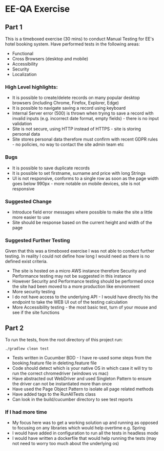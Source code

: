 # EE-QA Exercise

## Part 1

This is a timeboxed exercise (30 mins) to conduct Manual Testing for EE's hotel booking system. Have performed tests in the following areas:

- Functional
- Cross Browsers (desktop and mobile)
- Accessibility
- Security
- Localization

### High Level highlights:

- It is possible to create/delete records on many popular desktop browsers (including Chrome, Firefox, Explorer, Edge)
- It is possible to navigate saving a record using keyboard
- Internal Server error (500) is thrown when trying to save a record with invalid inputs (e.g. incorrect date format, empty fields) - there is no input validation
- Site is not secure, using HTTP instead of HTTPS - site is storing personal data
- Site stores personal data therefore must confirm with recent GDPR rules - no policies, no way to contact the site admin team etc

### Bugs
- It is possible to save duplicate records
- It is possible to set firstname, surname and price with long Strings
- UI is not responsive, conforms to a single row as soon as the page width goes below 990px - more notable on mobile devices, site is not responsive

### Suggested Change
- Introduce field error messages where possible to make the site a little more easier to use
- Site should be response based on the current height and width of the page

### Suggested Further Testing
Given that this was a timeboxed exercise I was not able to conduct further testing. In reality I could not define how long I would need as there is no defined exist criteria.
- The site is hosted on a micro AWS instance therefore Security and Performance testing may not be suggested in this instance
- However Security and Performance testing should be performed once the site had been moved to a more production like environment
- More security testing
- I do not have access to the underlying API - I would have directly his the endpoint to take the WEB UI out of the testing calculation
- More Accessibility testing - the most basic test, turn of your mouse and see if the site functions

## Part 2

To run the tests, from the root directory of this project run:

```
./gradlew clean test
```

- Tests written in Cucumber BDD - I have re-used some steps from the booking.feature file in deleting.feature file
- Code should detect which is your native OS in which case it will try to run the correct chromedriver (windows vs mac)
- Have abstracted out WebDriver and used Singleton Pattern to ensure the driver can not be instantiated more than once
- Have used the Page Object Pattern to isolate all page related methods
- Have added tags to the RunAllTests class
- Can look in the build/cucumber directory to see test reports

### If I had more time

- My focus here was to get a working solution up and running as opposed to focusing on any libraries which would help overtime e.g. Spring
- I would have added in configuration to run all the tests in headless mode
- I would have written a dockerfile that would help running the tests (may not need to worry too much about the underlying os)